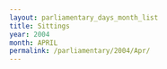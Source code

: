 ```yaml
---
layout: parliamentary_days_month_list
title: Sittings
year: 2004
month: APRIL
permalink: /parliamentary/2004/Apr/
---
```



